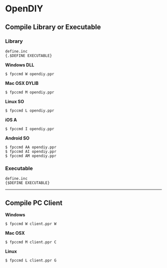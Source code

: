 # OpenDIY

## Compile Library or Executable

### **Library**

```
define.inc
{.$DEFINE EXECUTABLE}
```

**Windows DLL**

```
$ fpccmd W opendiy.ppr 
```

**Mac OSX DYLIB**

```
$ fpccmd M opendiy.ppr
```

**Linux SO**

```
$ fpccmd L opendiy.ppr
```

**iOS A**

```
$ fpccmd I opendiy.ppr
```

**Android SO**

```
$ fpccmd AA opendiy.ppr
$ fpccmd AI opendiy.ppr
$ fpccmd AM opendiy.ppr
```

### **Executable**

```
define.inc
{$DEFINE EXECUTABLE}
```

- - -

## Compile PC Client

**Windows**

```
$ fpccmd W client.ppr W
```

**Mac OSX**

```
$ fpccmd M client.ppr C
```

**Linux**

```
$ fpccmd L client.ppr G
```